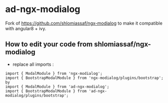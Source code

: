 
# ad-ngx-modialog

Fork of https://github.com/shlomiassaf/ngx-modialog to make it compatible with angular8 + ivy.

## How to edit your code from shlomiassaf/ngx-modialog

- replace all imports :
```
import { ModalModule } from 'ngx-modialog';
import { BootstrapModalModule } from 'ngx-modialog/plugins/bootstrap';
by
import { ModalModule } from 'ad-ngx-modialog';
import { BootstrapModalModule } from 'ad-ngx-modialog/plugins/bootstrap';
```

